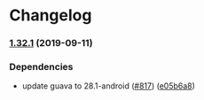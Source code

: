 # Changelog

### [1.32.1](https://www.github.com/googleapis/google-http-java-client/compare/v1.32.0...v1.32.1) (2019-09-11)


### Dependencies

* update guava to 28.1-android ([#817](https://www.github.com/googleapis/google-http-java-client/issues/817)) ([e05b6a8](https://www.github.com/googleapis/google-http-java-client/commit/e05b6a8))
